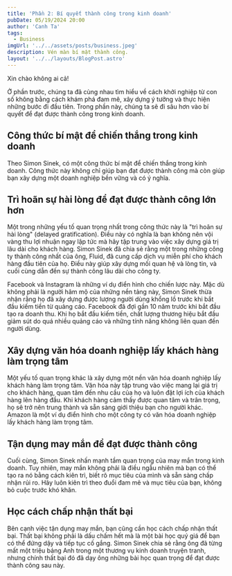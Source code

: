 ```yaml
---
title: 'Phần 2: Bí quyết thành công trong kinh doanh'
pubDate: 05/19/2024 20:00
author: 'Canh Ta'
tags:
  - Business
imgUrl: '../../assets/posts/business.jpeg'
description: Vén màn bí mật thành công.
layout: '../../layouts/BlogPost.astro'
---
```


Xin chào không ai cả!

Ở phần trước, chúng ta đã cùng nhau tìm hiểu về cách khởi nghiệp từ con số không bằng cách khám phá đam mê, xây dựng ý tưởng và thực hiện những bước đi đầu tiên. Trong phần này, chúng ta sẽ đi sâu hơn vào bí quyết để đạt được thành công trong kinh doanh.

## Công thức bí mật để chiến thắng trong kinh doanh

Theo Simon Sinek, có một công thức bí mật để chiến thắng trong kinh doanh. Công thức này không chỉ giúp bạn đạt được thành công mà còn giúp bạn xây dựng một doanh nghiệp bền vững và có ý nghĩa.

## Trì hoãn sự hài lòng để đạt được thành công lớn hơn

Một trong những yếu tố quan trọng nhất trong công thức này là "trì hoãn sự hài lòng" (delayed gratification). Điều này có nghĩa là bạn không nên vội vàng thu lợi nhuận ngay lập tức mà hãy tập trung vào việc xây dựng giá trị lâu dài cho khách hàng. Simon Sinek đã chia sẻ rằng một trong những công ty thành công nhất của ông, Fluid, đã cung cấp dịch vụ miễn phí cho khách hàng đầu tiên của họ. Điều này giúp xây dựng mối quan hệ và lòng tin, và cuối cùng dẫn đến sự thành công lâu dài cho công ty.

Facebook và Instagram là những ví dụ điển hình cho chiến lược này. Mặc dù không phải là người hâm mộ của những nền tảng này, Simon Sinek thừa nhận rằng họ đã xây dựng được lượng người dùng khổng lồ trước khi bắt đầu kiếm tiền từ quảng cáo. Facebook đã đợi gần 10 năm trước khi bắt đầu tạo ra doanh thu. Khi họ bắt đầu kiếm tiền, chất lượng thương hiệu bắt đầu giảm sút do quá nhiều quảng cáo và những tính năng không liên quan đến người dùng.

## Xây dựng văn hóa doanh nghiệp lấy khách hàng làm trọng tâm

Một yếu tố quan trọng khác là xây dựng một nền văn hóa doanh nghiệp lấy khách hàng làm trọng tâm. Văn hóa này tập trung vào việc mang lại giá trị cho khách hàng, quan tâm đến nhu cầu của họ và luôn đặt lợi ích của khách hàng lên hàng đầu. Khi khách hàng cảm thấy được quan tâm và trân trọng, họ sẽ trở nên trung thành và sẵn sàng giới thiệu bạn cho người khác. Amazon là một ví dụ điển hình cho một công ty có văn hóa doanh nghiệp lấy khách hàng làm trọng tâm.

## Tận dụng may mắn để đạt được thành công

Cuối cùng, Simon Sinek nhấn mạnh tầm quan trọng của may mắn trong kinh doanh. Tuy nhiên, may mắn không phải là điều ngẫu nhiên mà bạn có thể tạo ra nó bằng cách kiên trì, biết rõ mục tiêu của mình và sẵn sàng chấp nhận rủi ro. Hãy luôn kiên trì theo đuổi đam mê và mục tiêu của bạn, không bỏ cuộc trước khó khăn.

## Học cách chấp nhận thất bại

Bên cạnh việc tận dụng may mắn, bạn cũng cần học cách chấp nhận thất bại. Thất bại không phải là dấu chấm hết mà là một bài học quý giá để bạn có thể đứng dậy và tiếp tục cố gắng. Simon Sinek chia sẻ rằng ông đã từng mất một triệu bảng Anh trong một thương vụ kinh doanh truyện tranh, nhưng chính thất bại đó đã dạy ông những bài học quan trọng để đạt được thành công sau này.
